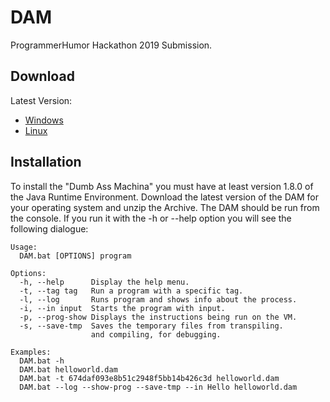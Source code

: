 # DAM
ProgrammerHumor Hackathon 2019 Submission.

## Download

Latest Version:
 * [Windows](https://github.com/Sam36502/DAM/releases/DAM_1.0_win/)
 * [Linux](https://github.com/Sam36502/DAM/releases/DAM_1.0_lin/)

## Installation
To install the "Dumb Ass Machina" you must have
at least version 1.8.0 of the Java Runtime Environment.
Download the latest version of the DAM for your operating system and unzip the Archive.
The DAM should be run from the console. If you run it with the -h or --help option you will
see the following dialogue:

```
Usage:
  DAM.bat [OPTIONS] program

Options:
  -h, --help      Display the help menu.
  -t, --tag tag   Run a program with a specific tag.
  -l, --log       Runs program and shows info about the process.
  -i, --in input  Starts the program with input.
  -p, --prog-show Displays the instructions being run on the VM.
  -s, --save-tmp  Saves the temporary files from transpiling.
                  and compiling, for debugging.

Examples:
  DAM.bat -h
  DAM.bat helloworld.dam
  DAM.bat -t 674daf093e8b51c2948f5bb14b426c3d helloworld.dam
  DAM.bat --log --show-prog --save-tmp --in Hello helloworld.dam
```

##
